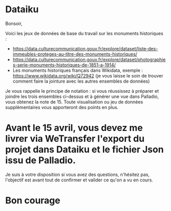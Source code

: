 # Dataiku

Bonsoir,

Voici les jeux de données de base du travail sur les monuments historiques :

- https://data.culturecommunication.gouv.fr/explore/dataset/liste-des-immeubles-proteges-au-titre-des-monuments-historiques/
- https://data.culturecommunication.gouv.fr/explore/dataset/photographies-serie-monuments-historiques-de-1851-a-1914/
- Les monuments historiques français dans Wikidata, exemple : https://www.wikidata.org/wiki/Q72942 (je vous laisse le soin de trouver comment faire la jointure avec les autres ensembles de données)

Je vous rappelle le principe de notation : si vous réussissez à préparer et joindre les trois ensembles ci-dessus et à générer une vue dans Palladio, vous obtenez la note de 15. Toute visualisation ou jeu de données supplémentaires vous apporteront des points en plus.

# Avant le 15 avril, vous devez me livrer via WeTransfer l'export du projet dans Dataiku et le fichier Json issu de Palladio.

Je suis à votre disposition si vous avez des questions, n'hésitez pas, l'objectif est avant tout de confirmer et valider ce qu'on a vu en cours.

# Bon courage
